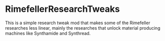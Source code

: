 # RimefellerResearchTweaks
This is a simple research tweak mod that makes some of the Rimefeller researches less linear, mainly the researches that unlock material producing machines like Synthamide and Synthread.
